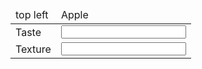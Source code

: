 <div class="i-table-wrapper" id="foo-wrapper">
<table class="i-question-table" id="foo">
<thead>
<tr><td class="i-left-header" rowspan="1">top left</td>
<td class="i-header-text" colspan="1" rowspan="1">Apple</td>
</tr>
</thead>
<tbody>
<tr><td class="i-questext">Taste</td>
<td>
<span class="i-prefix"></span><input type="text" class="i-input-text" name="Q1" id="Q1" style="width:15em" maxlength="" value=""/><span class="i-postfix"></span>
<input type="hidden" name="_qlist" value="Q1" />
</td>
</tr><tr><td class="i-questext">Texture</td>
<td>
<span class="i-prefix"></span><input type="text" class="i-input-text" name="Q2" id="Q2" style="width:15em" maxlength="" value=""/><span class="i-postfix"></span>
<input type="hidden" name="_qlist" value="Q2" />
</td>
</tr></tbody></table></div>

